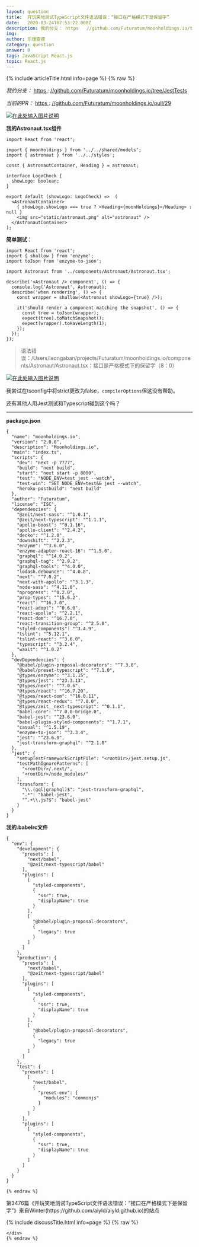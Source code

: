 ```yaml
---
layout: question
title:  开玩笑地测试TypeScript文件语法错误：“接口在严格模式下是保留字”
date:   2020-03-24T07:53:22.000Z
description: 我的分支： https   //github.com/Futuratum/moonholdings.io/tree/JestTests当前的PR： h...
img: 
author: 乐理查德
category: question
answer: 0
tags: JavaScript React.js
topic: React.js
---
```

<div class="article-root">
  <div class="article">
    {% include articleTitle.html info=page %}
    {% raw %}
    <div class="article-content"><p><em><font style="vertical-align: inherit;"><font style="vertical-align: inherit;">我的分支：</font></font></em> <font style="vertical-align: inherit;"><a href="https://github.com/Futuratum/moonholdings.io/tree/JestTests" rel="nofollow noreferrer"><font style="vertical-align: inherit;">https </font></a><em><font style="vertical-align: inherit;">: </font></em></font><a href="https://github.com/Futuratum/moonholdings.io/tree/JestTests" rel="nofollow noreferrer"><font style="vertical-align: inherit;"><font style="vertical-align: inherit;">//github.com/Futuratum/moonholdings.io/tree/JestTests</font></font></a></p>

<p><em><font style="vertical-align: inherit;"><font style="vertical-align: inherit;">当前的PR：</font></font></em> <font style="vertical-align: inherit;"><a href="https://github.com/Futuratum/moonholdings.io/pull/29" rel="nofollow noreferrer"><font style="vertical-align: inherit;">https </font></a><em><font style="vertical-align: inherit;">: </font></em></font><a href="https://github.com/Futuratum/moonholdings.io/pull/29" rel="nofollow noreferrer"><font style="vertical-align: inherit;"><font style="vertical-align: inherit;">//github.com/Futuratum/moonholdings.io/pull/29</font></font></a></p>

<p><a href="https://www.samyoc.com//uploads/users/26105/images/thumbnails/1585036274748.png" data-src="https://www.samyoc.com//uploads/users/26105/images/1585036274748.png" rel="nofollow noreferrer"><img src="https://i.stack.imgur.com/XcsHF.png" alt="在此处输入图片说明"></a></p>

<p><strong><font style="vertical-align: inherit;"><font style="vertical-align: inherit;">我的Astronaut.tsx组件</font></font></strong></p>

<pre><code>import React from 'react';<font></font>
<font></font>
import { moonHoldings } from '../../shared/models';<font></font>
import { astronaut } from '../../styles';<font></font>
<font></font>
const { AstronautContainer, Heading } = astronaut;<font></font>
<font></font>
interface LogoCheck {<font></font>
  showLogo: boolean;<font></font>
}<font></font>
<font></font>
export default (showLogo: LogoCheck) =&gt;  (<font></font>
  &lt;AstronautContainer&gt;<font></font>
    { showLogo.showLogo === true ? &lt;Heading&gt;{moonHoldings}&lt;/Heading&gt; : null }<font></font>
    &lt;img src="static/astronaut.png" alt="astronaut" /&gt;<font></font>
  &lt;/AstronautContainer&gt;<font></font>
);<font></font>
</code></pre>

<p><strong><font style="vertical-align: inherit;"><font style="vertical-align: inherit;">简单测试：</font></font></strong></p>

<pre><code>import React from 'react';<font></font>
import { shallow } from 'enzyme';<font></font>
import toJson from 'enzyme-to-json';<font></font>
<font></font>
import Astronaut from '../components/Astronaut/Astronaut.tsx';<font></font>
<font></font>
describe('&lt;Astronaut /&gt; component', () =&gt; {<font></font>
  console.log('Astronaut', Astronaut);<font></font>
  describe('when rendering', () =&gt; {<font></font>
    const wrapper = shallow(&lt;Astronaut showLogo={true} /&gt;);<font></font>
<font></font>
    it('should render a component matching the snapshot', () =&gt; {<font></font>
      const tree = toJson(wrapper);<font></font>
      expect(tree).toMatchSnapshot();<font></font>
      expect(wrapper).toHaveLength(1);<font></font>
    });<font></font>
  });<font></font>
});<font></font>
</code></pre>

<blockquote>
  <p><font style="vertical-align: inherit;"><font style="vertical-align: inherit;">语法错误：/Users/leongaban/projects/Futuratum/moonholdings.io/components/Astronaut/Astronaut.tsx：接口是严格模式下的保留字（8：0）</font></font></p>
</blockquote>

<p><a href="https://www.samyoc.com//uploads/users/26105/images/thumbnails/1585036274751.png" data-src="https://www.samyoc.com//uploads/users/26105/images/1585036274751.png" rel="nofollow noreferrer"><img src="https://i.stack.imgur.com/lgpCT.png" alt="在此处输入图片说明"></a></p>

<p><font style="vertical-align: inherit;"><font style="vertical-align: inherit;">我尝试在tsconfig中将strict更改为false，</font></font><code>compilerOptions</code><font style="vertical-align: inherit;"><font style="vertical-align: inherit;">但这没有帮助。</font></font></p>

<p><font style="vertical-align: inherit;"><font style="vertical-align: inherit;">还有其他人用Jest测试和Typescript碰到这个吗？</font></font></p>

<hr>

<p><strong><font style="vertical-align: inherit;"><font style="vertical-align: inherit;">package.json</font></font></strong></p>

<pre><code>{<font></font>
  "name": "moonholdings.io",<font></font>
  "version": "2.0.0",<font></font>
  "description": "Moonholdings.io",<font></font>
  "main": "index.ts",<font></font>
  "scripts": {<font></font>
    "dev": "next -p 7777",<font></font>
    "build": "next build",<font></font>
    "start": "next start -p 8000",<font></font>
    "test": "NODE_ENV=test jest --watch",<font></font>
    "test-win": "SET NODE_ENV=test&amp;&amp; jest --watch",<font></font>
    "heroku-postbuild": "next build"<font></font>
  },<font></font>
  "author": "Futuratum",<font></font>
  "license": "ISC",<font></font>
  "dependencies": {<font></font>
    "@zeit/next-sass": "^1.0.1",<font></font>
    "@zeit/next-typescript": "^1.1.1",<font></font>
    "apollo-boost": "^0.1.16",<font></font>
    "apollo-client": "^2.4.2",<font></font>
    "decko": "^1.2.0",<font></font>
    "downshift": "^2.2.3",<font></font>
    "enzyme": "^3.6.0",<font></font>
    "enzyme-adapter-react-16": "^1.5.0",<font></font>
    "graphql": "^14.0.2",<font></font>
    "graphql-tag": "^2.9.2",<font></font>
    "graphql-tools": "^4.0.0",<font></font>
    "lodash.debounce": "^4.0.8",<font></font>
    "next": "^7.0.2",<font></font>
    "next-with-apollo": "^3.1.3",<font></font>
    "node-sass": "^4.11.0",<font></font>
    "nprogress": "^0.2.0",<font></font>
    "prop-types": "^15.6.2",<font></font>
    "react": "^16.7.0",<font></font>
    "react-adopt": "^0.6.0",<font></font>
    "react-apollo": "^2.2.1",<font></font>
    "react-dom": "^16.7.0",<font></font>
    "react-transition-group": "^2.5.0",<font></font>
    "styled-components": "^3.4.9",<font></font>
    "tslint": "^5.12.1",<font></font>
    "tslint-react": "^3.6.0",<font></font>
    "typescript": "^3.2.4",<font></font>
    "waait": "^1.0.2"<font></font>
  },<font></font>
  "devDependencies": {<font></font>
    "@babel/plugin-proposal-decorators": "^7.3.0",<font></font>
    "@babel/preset-typescript": "^7.1.0",<font></font>
    "@types/enzyme": "^3.1.15",<font></font>
    "@types/jest": "^23.3.13",<font></font>
    "@types/next": "^7.0.6",<font></font>
    "@types/react": "^16.7.20",<font></font>
    "@types/react-dom": "^16.0.11",<font></font>
    "@types/react-redux": "^7.0.0",<font></font>
    "@types/zeit__next-typescript": "^0.1.1",<font></font>
    "babel-core": "^7.0.0-bridge.0",<font></font>
    "babel-jest": "^23.6.0",<font></font>
    "babel-plugin-styled-components": "^1.7.1",<font></font>
    "casual": "^1.5.19",<font></font>
    "enzyme-to-json": "^3.3.4",<font></font>
    "jest": "^23.6.0",<font></font>
    "jest-transform-graphql": "^2.1.0"<font></font>
  },<font></font>
  "jest": {<font></font>
    "setupTestFrameworkScriptFile": "&lt;rootDir&gt;/jest.setup.js",<font></font>
    "testPathIgnorePatterns": [<font></font>
      "&lt;rootDir&gt;/.next/",<font></font>
      "&lt;rootDir&gt;/node_modules/"<font></font>
    ],<font></font>
    "transform": {<font></font>
      "\\.(gql|graphql)$": "jest-transform-graphql",<font></font>
      ".*": "babel-jest",<font></font>
      "^.+\\.js?$": "babel-jest"<font></font>
    }<font></font>
  }<font></font>
}<font></font>
</code></pre>

<p><strong><font style="vertical-align: inherit;"><font style="vertical-align: inherit;">我的.babelrc文件</font></font></strong></p>

<pre><code>{<font></font>
  "env": {<font></font>
    "development": {<font></font>
      "presets": [<font></font>
        "next/babel",<font></font>
        "@zeit/next-typescript/babel"<font></font>
      ],<font></font>
      "plugins": [<font></font>
        [<font></font>
          "styled-components",<font></font>
          {<font></font>
            "ssr": true,<font></font>
            "displayName": true<font></font>
          }<font></font>
        ],<font></font>
        [<font></font>
          "@babel/plugin-proposal-decorators",<font></font>
          {<font></font>
            "legacy": true<font></font>
          }<font></font>
        ]<font></font>
      ]<font></font>
    },<font></font>
    "production": {<font></font>
      "presets": [<font></font>
        "next/babel",<font></font>
        "@zeit/next-typescript/babel"<font></font>
      ],<font></font>
      "plugins": [<font></font>
        [<font></font>
          "styled-components",<font></font>
          {<font></font>
            "ssr": true,<font></font>
            "displayName": true<font></font>
          }<font></font>
        ],<font></font>
        [<font></font>
          "@babel/plugin-proposal-decorators",<font></font>
          {<font></font>
            "legacy": true<font></font>
          }<font></font>
        ]<font></font>
      ]<font></font>
    },<font></font>
    "test": {<font></font>
      "presets": [<font></font>
        [<font></font>
          "next/babel",<font></font>
          {<font></font>
            "preset-env": {<font></font>
              "modules": "commonjs"<font></font>
            }<font></font>
          }<font></font>
        ]<font></font>
      ],<font></font>
      "plugins": [<font></font>
        [<font></font>
          "styled-components",<font></font>
          {<font></font>
            "ssr": true,<font></font>
            "displayName": true<font></font>
          }<font></font>
        ]<font></font>
      ]<font></font>
    }<font></font>
  }<font></font>
}<font></font>
</code></pre></div>
    {% endraw %}
  </div>
  <p class="winter_mark">第3476篇《开玩笑地测试TypeScript文件语法错误：“接口在严格模式下是保留字”》来自Winter(https://github.com/aiyld/aiyld.github.io)的站点</p>
  <div class="discuss-wrapper">
    {% include discussTitle.html info=page %}
    {% raw %}
    <div class="discuss-list">
    
    </div>
    {% endraw %}
  </div>
<div>
